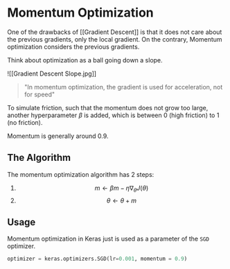 # Momentum Optimization

One of the drawbacks of [[Gradient Descent]] is that it does not care about the previous gradients, only the local gradient. On the contrary, Momentum optimization considers the previous gradients. 

Think about optimization as a ball going down a slope. 

![[Gradient Descent Slope.jpg]]

> "In momentum optimization, the gradient is used for acceleration, not for speed"

To simulate friction, such that the momentum does not grow too large, another hyperparameter $\beta$ is added, which is between 0 (high friction) to 1 (no friction). 

Momentum is generally around 0.9.

## The Algorithm
The momentum optimization algorithm has 2 steps:

1. $$m \leftarrow \beta m - \eta \nabla_{\theta} J(\theta) $$
2. $$ \theta \leftarrow \theta + m $$

## Usage 
Momentum optimization in Keras just is used as a parameter of the `SGD` optimizer.

```python
optimizer = keras.optimizers.SGD(lr=0.001, momentum = 0.9)
```